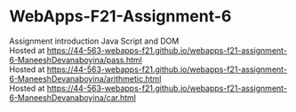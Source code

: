 # WebApps-F21-Assignment-6
Assignment introduction Java Script and DOM  
Hosted at <https://44-563-webapps-f21.github.io/webapps-f21-assignment-6-ManeeshDevanaboyina/pass.html>  
Hosted at <https://44-563-webapps-f21.github.io/webapps-f21-assignment-6-ManeeshDevanaboyina/arithmetic.html>  
Hosted at <https://44-563-webapps-f21.github.io/webapps-f21-assignment-6-ManeeshDevanaboyina/car.html>  
